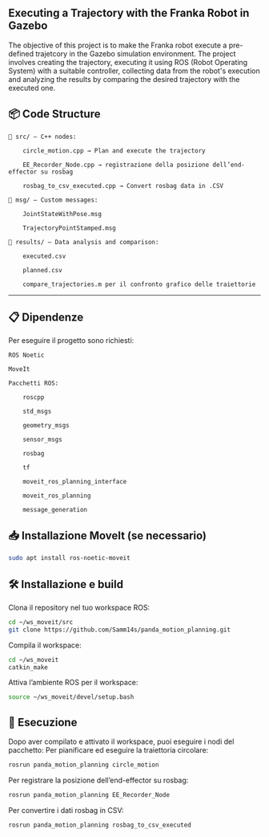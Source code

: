 ## Executing a Trajectory with the Franka Robot in Gazebo

The objective of this project is to make the Franka robot execute a pre-defined trajetcory in the Gazebo simulation environment. The project involves creating the trajectory, executing it using ROS (Robot Operating System) with a suitable controller, collecting data from the robot's execution and analyzing the results by comparing the desired trajectory with the executed one.


## 📦 Code Structure

    📁 src/ — C++ nodes:

        circle_motion.cpp → Plan and execute the trajectory

        EE_Recorder_Node.cpp → registrazione della posizione dell’end-effector su rosbag

        rosbag_to_csv_executed.cpp → Convert rosbag data in .CSV

    📁 msg/ — Custom messages:

        JointStateWithPose.msg

        TrajectoryPointStamped.msg

    📁 results/ — Data analysis and comparison:

        executed.csv

        planned.csv

        compare_trajectories.m per il confronto grafico delle traiettorie
---
## 📋 Dipendenze

Per eseguire il progetto sono richiesti:

    ROS Noetic

    MoveIt

    Pacchetti ROS:

        roscpp

        std_msgs

        geometry_msgs

        sensor_msgs

        rosbag

        tf

        moveit_ros_planning_interface

        moveit_ros_planning

        message_generation

## 📥 Installazione MoveIt (se necessario)
```bash
sudo apt install ros-noetic-moveit
```
## 🛠️ Installazione e build

Clona il repository nel tuo workspace ROS:
```bash
cd ~/ws_moveit/src
git clone https://github.com/Samm14s/panda_motion_planning.git
```
Compila il workspace:
```bash
cd ~/ws_moveit
catkin_make
```
Attiva l’ambiente ROS per il workspace:
```bash
source ~/ws_moveit/devel/setup.bash
```
## 🚀 Esecuzione

Dopo aver compilato e attivato il workspace, puoi eseguire i nodi del pacchetto:
Per pianificare ed eseguire la traiettoria circolare:
```bash
rosrun panda_motion_planning circle_motion
```
Per registrare la posizione dell’end-effector su rosbag:
```bash
rosrun panda_motion_planning EE_Recorder_Node
```
Per convertire i dati rosbag in CSV:
```bash
rosrun panda_motion_planning rosbag_to_csv_executed
```
